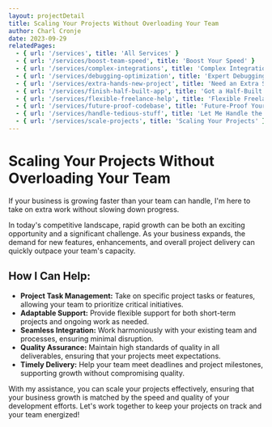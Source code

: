 ```yaml
---
layout: projectDetail
title: Scaling Your Projects Without Overloading Your Team
author: Charl Cronje
date: 2023-09-29
relatedPages:
  - { url: '/services', title: 'All Services' }
  - { url: '/services/boost-team-speed', title: 'Boost Your Speed' }
  - { url: '/services/complex-integrations', title: 'Complex Integrations' }
  - { url: '/services/debugging-optimization', title: 'Expert Debugging' } 
  - { url: '/services/extra-hands-new-project', title: 'Need an Extra Set of Hands?' } 
  - { url: '/services/finish-half-built-app', title: 'Got a Half-Built App?' } 
  - { url: '/services/flexible-freelance-help', title: 'Flexible Freelance Help' } 
  - { url: '/services/future-proof-codebase', title: 'Future-Proof Your Codebase' } 
  - { url: '/services/handle-tedious-stuff', title: 'Let Me Handle the Tedious Stuff' }     
  - { url: '/services/scale-projects', title: 'Scaling Your Projects' }   
---
```


# Scaling Your Projects Without Overloading Your Team

If your business is growing faster than your team can handle, I'm here to take on extra work without slowing down progress.

In today's competitive landscape, rapid growth can be both an exciting opportunity and a significant challenge. As your business expands, the demand for new features, enhancements, and overall project delivery can quickly outpace your team's capacity.

## How I Can Help:

- **Project Task Management:** Take on specific project tasks or features, allowing your team to prioritize critical initiatives.
- **Adaptable Support:** Provide flexible support for both short-term projects and ongoing work as needed.
- **Seamless Integration:** Work harmoniously with your existing team and processes, ensuring minimal disruption.
- **Quality Assurance:** Maintain high standards of quality in all deliverables, ensuring that your projects meet expectations.
- **Timely Delivery:** Help your team meet deadlines and project milestones, supporting growth without compromising quality.

With my assistance, you can scale your projects effectively, ensuring that your business growth is matched by the speed and quality of your development efforts. Let's work together to keep your projects on track and your team energized!
